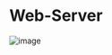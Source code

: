 # Web-Server
![image](https://github.com/user-attachments/assets/2f91a488-8c72-4e1c-94af-79d522a2c049)
